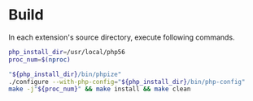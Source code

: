 # Build

In each extension's source directory, execute following commands.

```bash
php_install_dir=/usr/local/php56
proc_num=$(nproc)

"${php_install_dir}/bin/phpize"
./configure --with-php-config="${php_install_dir}/bin/php-config"
make -j"${proc_num}" && make install && make clean
```
